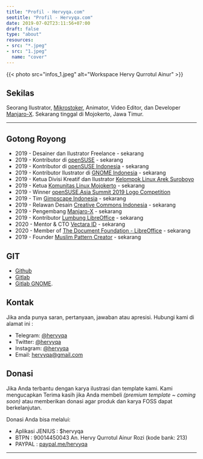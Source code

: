 ```yaml
---
title: "Profil - Hervyqa.com"
seotitle: "Profil - Hervyqa.com"
date: 2019-07-02T23:11:56+07:00
draft: false
type: "about"
resources:
- src: "*.jpeg"
- src: "1.jpeg"
  name: "cover"
---
```


{{< photo src="infos_1.jpeg" alt="Workspace Hervy Qurrotul Ainur" >}}

## Sekilas

Seorang Ilustrator, [Mikrostoker](http://www.shutterstock.com/g/hervyqa?rid=238649869), Animator, Video Editor, dan Developer [Manjaro-X](https://manjaro-x.netlify.com). Sekarang tinggal di Mojokerto, Jawa Timur.

***

## Gotong Royong

* 2019 - Desainer dan Ilustrator Freelance - sekarang
* 2019 - Kontributor di [openSUSE](https://github.com/openSUSE/artwork) - sekarang
* 2019 - Kontributor di [openSUSE Indonesia](https://www.opensuse-id.org/tentang) - sekarang
* 2019 - Kontributor Ilustrator di [GNOME Indonesia](https://www.gnome.id) - sekarang
* 2019 - Ketua Divisi Kreatif dan Ilustrator [Kelompok Linux Arek Suroboyo](https://www.klas.or.id)
* 2019 - Ketua [Komunitas Linux Mojokerto](https://www.t.me/klimoker) - sekarang
* 2019 - Winner [openSUSE.Asia Summit 2019 Logo Competition](https://news.opensuse.org/2019/07/09/opensuse-asia-summit-2019-logo-competition-winner/)
* 2019 - Tim [Gimpscape Indonesia](https://gimpscape.org) - sekarang
* 2019 - Relawan Desain [Creative Commons Indonesia](https://creativecommons.or.id) - sekarang
* 2019 - Pengembang [Manjaro-X](https://manjaro-x.netlify.com) - sekarang
* 2019 - Kontributor [Lumbung LibreOffice](https://lumbung.libreoffice.id) - sekarang
* 2020 - Mentor & CTO [Vectara ID](https://instagram.com/vectara.id) - sekarang
* 2020 - Member of [The Document Foundation - LibreOffice](https://documentfoundation.org/governance/members) - sekarang
* 2019 - Founder [Muslim Pattern Creator](https://www.t.me/muslimpattern) - sekarang

## GIT

* [Github](https://github.com/hervyqa)
* [Gitlab](https://gitlab.com/hervyqa)
* [Gitlab GNOME](https://gitlab.gnome.org/hervyqa).

## Kontak

Jika anda punya saran, pertanyaan, jawaban atau apresisi. Hubungi kami di alamat ini :

* Telegram: [@hervyqa](https://t.me/hervyqa)
* Twitter: [@hervyqa](https://twitter.com/hervyqa)
* Instagram: [@hervyqa](https://instagram.com/hervyqa)
* Email: [hervyqa@gmail.com](mailto:hervyqa@gmail.com)

## Donasi

Jika Anda terbantu dengan karya ilustrasi dan template kami. Kami mengucapkan Terima kasih jika Anda membeli _(premium template ~ coming soon)_ atau memberikan donasi agar produk dan karya FOSS dapat berkelanjutan.

Donasi Anda bisa melalui:

* Aplikasi JENIUS : $hervyqa
* BTPN : 90014450043 An. Hervy Qurrotul Ainur Rozi (kode bank: 213)
* PAYPAL : [paypal.me/hervyqa](https://paypal.me/hervyqa)

***

<br style="margin: 30px">
